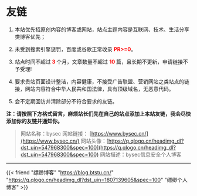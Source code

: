 ﻿# 友链


1. 本站优先招原创内容的博客或网站，站点主题内容是互联网、技术、生活分享类博客优先；

2. 未受到搜索引擎惩罚，百度或谷歌正常收录 <strong style="color:red;">PR>=0</strong>。

3. 站点时间不超过<strong style="color:red;"> 3 </strong>个月，文章数量不超过 <strong style="color:red;"> 10 </strong> 篇，且长期不更新，申请链接不予受理!
   
4. 要求贵站页面设计整洁，内容健康，不接受广告联盟、营销网站之类站点的链接，网站内容符合中华人民共和国法律，具有顶级域名，无恶意代码。

5. 会不定期回访并清除部分不符合要求的友链。

**注：请按照下方格式留言，麻烦站长们先在自己的站点添加上本站友链，我会尽快添加你的友链并通知你。**

> 网站名称：bysec
> 网站链接： [https://www.bysec.cn/](https://www.bysec.cn/)
> 网站头像：[https://q.qlogo.cn/headimg_dl?dst_uin=547968300&spec=100](https://q.qlogo.cn/headimg_dl?dst_uin=547968300&spec=100)
> 网站描述：bysec信息安全个人博客
---

{{< friend "缥缈博客" "https://blog.btstu.cn/" "https://q.qlogo.cn/headimg_dl?dst_uin=1807139605&spec=100" "缥缈个人博客" >}}

